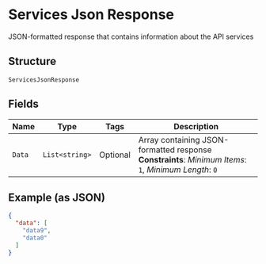 
# Services Json Response

JSON-formatted response that contains information about the API services

## Structure

`ServicesJsonResponse`

## Fields

| Name | Type | Tags | Description |
|  --- | --- | --- | --- |
| `Data` | `List<string>` | Optional | Array containing JSON-formatted response<br>**Constraints**: *Minimum Items*: `1`, *Minimum Length*: `0` |

## Example (as JSON)

```json
{
  "data": [
    "data9",
    "data0"
  ]
}
```

